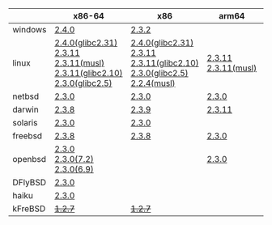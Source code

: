 ||x86-64|x86|arm64|ppc|sparc|armel|armhf|mipsbe|mipsel|alpha|ppc64le|
| --- | --- | --- | --- | --- | --- | --- | --- | --- | --- | --- | --- |
|windows|[2.4.0](https://github.com/roswell/sbcl_bin/releases/download/2.4.0/sbcl-2.4.0-x86-64-windows-binary.msi)<br />|[2.3.2](https://github.com/roswell/sbcl_bin/releases/download/2.3.2/sbcl-2.3.2-x86-windows-binary.msi)<br />||||||||||
|linux|[2.4.0(glibc2.31)](https://github.com/roswell/sbcl_bin/releases/download/2.4.0/sbcl-2.4.0-x86-64-linux-glibc2.31-binary.tar.bz2)<br />[2.3.11](https://github.com/roswell/sbcl_bin/releases/download/2.3.11/sbcl-2.3.11-x86-64-linux-binary.tar.bz2)<br />[2.3.11(musl)](https://github.com/roswell/sbcl_bin/releases/download/2.3.11/sbcl-2.3.11-x86-64-linux-musl-binary.tar.bz2)<br />[2.3.11(glibc2.10)](https://github.com/roswell/sbcl_bin/releases/download/2.3.11/sbcl-2.3.11-x86-64-linux-glibc2.10-binary.tar.bz2)<br />[2.3.0(glibc2.5)](https://github.com/roswell/sbcl_bin/releases/download/2.3.0/sbcl-2.3.0-x86-64-linux-glibc2.5-binary.tar.bz2)<br />|[2.4.0(glibc2.31)](https://github.com/roswell/sbcl_bin/releases/download/2.4.0/sbcl-2.4.0-x86-linux-glibc2.31-binary.tar.bz2)<br />[2.3.11](https://github.com/roswell/sbcl_bin/releases/download/2.3.11/sbcl-2.3.11-x86-linux-binary.tar.bz2)<br />[2.3.11(glibc2.10)](https://github.com/roswell/sbcl_bin/releases/download/2.3.11/sbcl-2.3.11-x86-linux-glibc2.10-binary.tar.bz2)<br />[2.3.0(glibc2.5)](https://github.com/roswell/sbcl_bin/releases/download/2.3.0/sbcl-2.3.0-x86-linux-glibc2.5-binary.tar.bz2)<br />[2.2.4(musl)](https://github.com/roswell/sbcl_bin/releases/download/2.2.4/sbcl-2.2.4-x86-linux-musl-binary.tar.bz2)<br />|[2.3.11](https://github.com/roswell/sbcl_bin/releases/download/2.3.11/sbcl-2.3.11-arm64-linux-binary.tar.bz2)<br />[2.3.11(musl)](https://github.com/roswell/sbcl_bin/releases/download/2.3.11/sbcl-2.3.11-arm64-linux-musl-binary.tar.bz2)<br />|[2.3.0](https://github.com/roswell/sbcl_bin/releases/download/2.3.0/sbcl-2.3.0-ppc-linux-binary.tar.bz2)<br />|~~[1.0.28](https://github.com/roswell/sbcl_bin/releases/download/1.0.28/sbcl-1.0.28-sparc-linux-binary.tar.bz2)~~<br />|[2.3.0](https://github.com/roswell/sbcl_bin/releases/download/2.3.0/sbcl-2.3.0-armel-linux-binary.tar.bz2)<br />|[2.3.11](https://github.com/roswell/sbcl_bin/releases/download/2.3.11/sbcl-2.3.11-armhf-linux-binary.tar.bz2)<br />|~~[1.0.23](https://github.com/roswell/sbcl_bin/releases/download/1.0.23/sbcl-1.0.23-mips-linux-binary.tar.bz2)~~<br />|~~[1.0.28](https://github.com/roswell/sbcl_bin/releases/download/1.0.28/sbcl-1.0.28-mipsel-linux-binary.tar.bz2)~~<br />|~~[1.0.28](https://github.com/roswell/sbcl_bin/releases/download/1.0.28/sbcl-1.0.28-alpha-linux-binary.tar.bz2)~~<br />|~~[1.5.8](https://github.com/roswell/sbcl_bin/releases/download/1.5.8/sbcl-1.5.8-ppc64le-linux-binary.tar.bz2)~~<br />|
|netbsd|[2.3.0](https://github.com/roswell/sbcl_bin/releases/download/2.3.0/sbcl-2.3.0-x86-64-netbsd-binary.tar.bz2)<br />|[2.3.0](https://github.com/roswell/sbcl_bin/releases/download/2.3.0/sbcl-2.3.0-x86-netbsd-binary.tar.bz2)<br />|[2.3.0](https://github.com/roswell/sbcl_bin/releases/download/2.3.0/sbcl-2.3.0-arm64-netbsd-binary.tar.bz2)<br />|~~[1.0.23](https://github.com/roswell/sbcl_bin/releases/download/1.0.23/sbcl-1.0.23-powerpc-netbsd-binary.tar.bz2)~~<br />||||||||
|darwin|[2.3.8](https://github.com/roswell/sbcl_bin/releases/download/2.3.8/sbcl-2.3.8-x86-64-darwin-binary.tar.bz2)<br />|[2.3.9](https://github.com/roswell/sbcl_bin/releases/download/2.3.9/sbcl-2.3.9-x86-darwin-binary.tar.bz2)<br />|[2.3.11](https://github.com/roswell/sbcl_bin/releases/download/2.3.11/sbcl-2.3.11-arm64-darwin-binary.tar.bz2)<br />|~~[1.0.47](https://github.com/roswell/sbcl_bin/releases/download/1.0.47/sbcl-1.0.47-powerpc-darwin-binary.tar.bz2)~~<br />||||||||
|solaris|[2.3.0](https://github.com/roswell/sbcl_bin/releases/download/2.3.0/sbcl-2.3.0-x86-64-solaris-binary.tar.bz2)<br />|[2.3.0](https://github.com/roswell/sbcl_bin/releases/download/2.3.0/sbcl-2.3.0-x86-solaris-binary.tar.bz2)<br />|||[2.0.4](https://github.com/roswell/sbcl_bin/releases/download/2.0.4/sbcl-2.0.4-sparc-solaris-binary.tar.bz2)<br />|||||||
|freebsd|[2.3.8](https://github.com/roswell/sbcl_bin/releases/download/2.3.8/sbcl-2.3.8-x86-64-freebsd-binary.tar.bz2)<br />|[2.3.8](https://github.com/roswell/sbcl_bin/releases/download/2.3.8/sbcl-2.3.8-x86-freebsd-binary.tar.bz2)<br />|[2.3.0](https://github.com/roswell/sbcl_bin/releases/download/2.3.0/sbcl-2.3.0-arm64-freebsd-binary.tar.bz2)<br />|||||||||
|openbsd|[2.3.0](https://github.com/roswell/sbcl_bin/releases/download/2.3.0/sbcl-2.3.0-x86-64-openbsd-binary.tar.bz2)<br />[2.3.0(7.2)](https://github.com/roswell/sbcl_bin/releases/download/2.3.0/sbcl-2.3.0-x86-64-openbsd-7.2-binary.tar.bz2)<br />[2.3.0(6.9)](https://github.com/roswell/sbcl_bin/releases/download/2.3.0/sbcl-2.3.0-x86-64-openbsd-6.9-binary.tar.bz2)<br />||[2.3.0](https://github.com/roswell/sbcl_bin/releases/download/2.3.0/sbcl-2.3.0-arm64-openbsd-binary.tar.bz2)<br />|||||||||
|DFlyBSD|[2.3.0](https://github.com/roswell/sbcl_bin/releases/download/2.3.0/sbcl-2.3.0-x86-64-DFlyBSD-binary.tar.bz2)<br />|||||||||||
|haiku|[2.3.0](https://github.com/roswell/sbcl_bin/releases/download/2.3.0/sbcl-2.3.0-x86-64-haiku-binary.tar.bz2)<br />|||||||||||
|kFreBSD|~~[1.2.7](https://github.com/roswell/sbcl_bin/releases/download/1.2.7/sbcl-1.2.7-x86-64-debian-kfreebsd-binary.tar.bz2)~~<br />|~~[1.2.7](https://github.com/roswell/sbcl_bin/releases/download/1.2.7/sbcl-1.2.7-x86-debian-kfreebsd-binary.tar.bz2)~~<br />||||||||||
